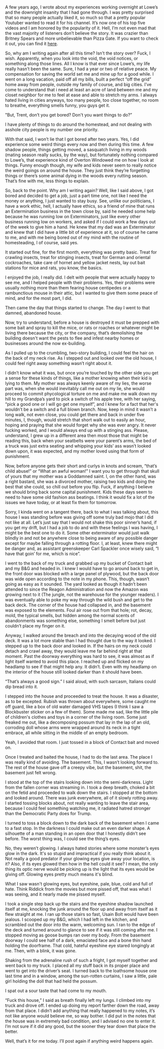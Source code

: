 A few years ago, I wrote about my experiences working overnight at Lowe’s and the downright insanity that I had gone through. I was pretty surprised that so many people actually liked it, so much so that a pretty popular Youtuber wanted to read it for his channel. It’s now one of his top five videos and I am honored by the popularity of it. Hell, I’m not even mad that the vast majority of listeners don’t believe the story. It was crazier than Britney Spears and more unbelievable than Pizza Gate. If you want to check it out, you can find it [here](https://youtu.be/FdqOE3Dtjys?si=DBFz2FMk38jJ1zQ4).  


  
So, why am I writing again after all this time? Isn’t the story over? Fuck, I wish. Apparently, when you look into the void, the void notices, or something along those lines. All I know is that ever since Lowe’s, my life really hasn’t been the same. Sure, I had a year or two of relative peace. My compensation for saving the world set me and mine up for a good while. I went on a long vacation, paid off all my bills, built a perfect “off the grid” home away from people, outside my family of course, and big cities. I’ve come to understand that i need at least an acre of land between me and my closet neighbor for me to feel at ease and able to stretch my arms. I always hated living in cities anyways, too many people, too close together, no room to breathe, everything smells funny, you guys get it.  


  
"But, Trent, don’t you get bored? Don't you want things to do?”  


  
I have plenty of things to do around the homestead, and not dealing with asshole city people is my number one priority.  


  
With that said, I won’t lie that I got bored after two years. Yes, I did experience some weird things every now and then during this time. A few shadow people, things getting moved, a sasquatch living in my woods (mating season really sucks, by the way), but fortunately nothing compared to Lowe’s, that experience kind of Overton Windowed me on how I look at things. Funny enough though, my wife and kids never seem to really notice the weird goings on around the house. They just think they’re forgetting things or there’s some animal dying in the woods every rutting season. That’s fine with me, less things to explain.  


  
So, back to the point. Why am I writing again? Well, like I said above, I got bored and decided to get a job, just a part time one, not like I need the money or anything, I just wanted to stay busy. See, unlike our politicians, I have a work ethic, hell, I actually have ethics, so a friend of mine that runs an Extermination business in the town close by, said he needed some help because he was running low on Exterminators, just like every other business running low on workers, and asked if I could work a few days out of the week to give him a hand. He knew that my dad was an Exterminator and knew that I did have a little bit of experience at it, so of course he came to me, and with me being bored out of my mind with the routine of homesteading, I of course, said yes.  


  
It started out fine, for the first month, everything was pretty basic. Treat for crawling insects, treat for stinging insects, treat for German and oriental cockroaches, take care of hornet and yellow jacket nests, lay out bait stations for mice and rats, you know, the basics.  


  
I enjoyed the job, I really did. I delt with people that were actually happy to see me, and I helped people with their problems. Yes, their problems were usually nothing more than them fearing house centipedes or a rambunctious mouse in their attic, but I wanted to give them some peace of mind, and for the most part, I did.  


  
Then came the day that things started to change. The day I went to that damned, abandoned house.  


  
Now, try to understand, before a house is destroyed it must be prepped with some bait and spray to kill the mice, or rats or roaches or whatever might be living there because the city, or the company, that’s demolishing the building doesn't want the pests to flee and infest nearby homes or businesses around the now ex-building.  


  
As I pulled up to the crumbling, two-story building, I could feel the hair on the back of my neck rise. As I stepped out and looked over the old house, I could feel right away something wasn’t right about it.  


  
I didn’t know what it was, but once you’re touched by the other side you get a sense for these kinds of things, like a mother knowing when their kid is lying to them. My mother was always keenly aware of my lies, the worse part was, when she would inevitably call me out on my lie, she would proceed to commit phycological torture on me and make me walk down my hill to my Grandpa’s yard to pick a switch of his apple tree, with her saying, “pick a good one or I will go get one myself”, and I knew for a fact that her's wouldn’t be a switch and a full blown branch. Now, keep in mind it wasn’t a long walk, not even close, you could get there and back in under five minutes, I, though, would stretch that short walk out to easily an hour, hoping and praying that she would forget why she was ever angry. It never fucking worked, and I would always end up with a stinging ass. Please, understand, I grew up in a different area then most those that might be reading this, back when your seatbelts were your parent’s arms, the bed of a truck was just extra seating and whipping your kids’ ass wasn’t looked down upon, it was expected, and my mother loved using that form of punishment.  


  
Now, before anyone gets their short and curlys in knots and scream, “that’s child abuse!” or “What an awful woman!” I want you to get through that skull of yours that my mother was a Goddamned saint. I, on the other hand, was a right bastard, she was a divorced mother, raising two kids and doing the best that she could, so chill out before you flip. Fuck, if anything I believe we should bring back some capital punishment. Kids these days seem to need to have some old fashion ass beatings. I think it would fix a lot of the issues we have today, or at least fix them for tomorrow.  


  
Sorry, I kinda went on a tangent there, back to what I was talking about, this house I was standing before was giving off some truly bad mojo that I did not like at all. Let’s just say that I would not shake this poor sinner’s hand, if you get my drift, but I had a job to do and with these feelings I was having, I might be the best one to do it. Some other exterminator would just walk blindly in and not be anywhere close to being aware of any possible danger except for maybe falling through a rotting floor. I, at least, knew there might be danger and, as assistant greenskeeper Carl Spackler once wisely said, “I have that goin’ for me, which is nice”.  


  
I went to the back of my truck and grabbed up my bucket of Contact bait and my B&G and headed in. I knew I would have to go around back to get in, the front door was blocked with a large panel of plywood, but the back door was wide open according to the note in my phone. This, though, wasn’t going as easy as it sounded. The yard looked as though it hadn’t been attended to since the Reagon Administration and now the Amazon was growing next to it (The jungle, not the warehouse for the younger readers). I was eventually able to poke my way through the wild bush and get to the back deck. The corner of the house had collapsed in, and the basement was exposed to the elements. Foul air rose out from that hole; rot, decay, mold, the typical smells, but hidden among the normal scents of abandonments was something else, something I smelt before but just couldn’t place my finger on it.  


  
Anyway, I walked around the breach and into the decaying wood of the old deck. It was a lot more stable than I had thought due to the way it looked. I stepped up to the back door and looked in. If the hairs on my neck could detach and crawl away, they would leave me far behind right at that moment. Past the doorway everything was hard to see, it was almost as if light itself wanted to avoid this place. I reached up and flicked on my headlamp to see if that might help any. It didn’t. Even with my headlamp on the interior of the house still looked darker than it should have been.  


  
“That’s always a good sign.” I said aloud, with such sarcasm, Italians could dip bread into it.  


  
I stepped into the house and proceeded to treat the house. It was a disaster, as to be excepted. Rubish was thrown about everywhere, some caught me off guard, like a box of old water damaged VHS tapes (I think I saw a Blockbuster sticker on a few of them). Some made me sad, like the little pile of children's clothes and toys in a corner of the living room. Some just freaked me out, like a decomposing possum that lay in the lap of an old, corroding doll whose arms were wrapped around its neck in a tight embrace, all while sitting in the middle of an empty bedroom.  


  
Yeah, I avoided that room. I just tossed in a block of Contact bait and moved on.  


  
Once I treated and baited the house, I had to do the last area. The place I was really kind of avoiding. The basement. This, I wasn’t looking forward to. The rest of the house gave off a creepy vibe, but the basement, shit, the basement just felt wrong.  


  
I stood at the top of the stairs looking down into the semi-darkness. Light from the fallen corner was streaming in. I took a deep breath, choked a bit on the fetid and proceeded to walk down the stairs. I stopped at the bottom and looked around. There was junk everywhere, all of it slowly rotting away. I started tossing blocks about, not really wanting to leave the stair area, because I could feel something watching me, it radiated hatred stronger than the Democratic Party does for Trump.  


  
I turned to toss a block down to the dark back of the basement when I came to a fast stop. In the darkness I could make out an even darker shape. A silhouette of a man standing in an open door that I honestly didn’t see before. The worst thing was, I could see the thing’s eyes.  


  
No, they weren’t glowing. I always hated stories where some monster’s eyes glow in the dark. It's so stupid and impractical if you really think about it. Not really a good predator if your glowing eyes give away your location, is it? Also, if its eyes glowed then how in the hell could it see? I mean, the only thing its optic nerve would be picking up is the light that its eyes would be giving off. Glowing eyes pretty much means it's blind.  


  
What I saw wasn't glowing eyes, but eyeshine, pale, blue, cold and full of hate. Think Riddick from the movies but more pissed off, that was what I was seeing, and it nearly made me pissed myself.  


  
I took a single step back up the stairs and the eyeshine shadow launched itself at me, knocking the junk around the floor up and away from itself as it flew straight at me. I ran up those stairs so fast, Usain Bolt would have been jealous. I scooped up my B&G, which I had left in the kitchen, and scrambled out the door into the warm, welcoming sun. I ran to the edge of the deck and turned around to glance to see if it was still coming after me. I stopped moving as goose bumps ran over my body. From the basement doorway I could see half of a dark, emaciated face and a bone thin hand holding the doorframe. That cold, hateful eyeshine eye stared longingly at me. Then, with a blink, it was gone.  


  
Shaking from the adrenaline rush of such a fright, I got myself together and went back to my truck. I placed all my stuff back in its proper place and went to get into the driver’s seat. I turned back to the loathsome house one last time and in a window, among the sun-rotten curtains, I saw a little, pale girl holding the doll that had held the possum.  


  
I spat out a sour taste that had come to my mouth.  


  
“Fuck this house,” I said as breath finally left my lungs. I climbed into my truck and drove off. I ended up doing my report farther down the road, away from that place. I didn’t add anything that really happened to my notes, it’s not like anyone would believe me, so way bother. I did put in the notes that the house was in extremely bad condition, and I advised no one to enter it. I’m not sure if it did any good, but the sooner they tear down that place the better.  


  
Well, that’s it for me today. I’ll post again if anything weird happens again.